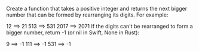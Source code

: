 Create a function that takes a positive integer and returns the next bigger number that can be formed by rearranging its digits. For example:

12 ==> 21
513 ==> 531
2017 ==> 2071
If the digits can't be rearranged to form a bigger number, return -1 (or nil in Swift, None in Rust):

9 ==> -1
111 ==> -1
531 ==> -1


